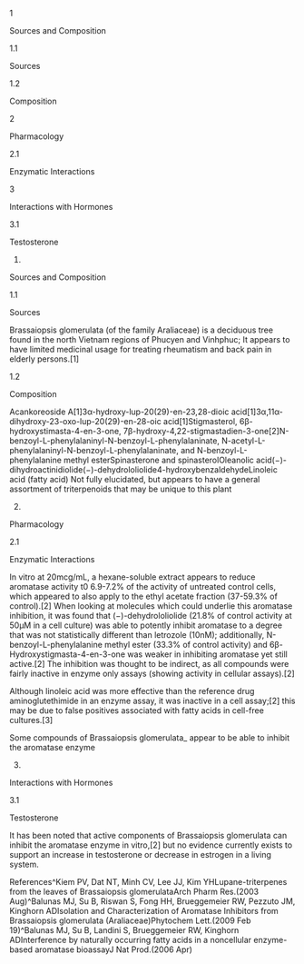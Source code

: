 1

Sources and Composition

1.1

Sources

1.2

Composition

2

Pharmacology

2.1

Enzymatic Interactions

3

Interactions with Hormones

3.1

Testosterone

1.

Sources and Composition

1.1

Sources

Brassaiopsis glomerulata (of the family Araliaceae) is a deciduous tree found in the north Vietnam regions of Phucyen and Vinhphuc; It appears to have limited medicinal usage for treating rheumatism and back pain in elderly persons.\[1]

1.2

Composition

Acankoreoside A\[1]3α\-hydroxy\-lup\-20(29\)\-en\-23,28\-dioic acid\[1]3α,11α\-dihydroxy\-23\-oxo\-lup\-20(29\)\-en\-28\-oic acid\[1]Stigmasterol, 6β\-hydroxystimasta\-4\-en\-3\-one, 7β\-hydroxy\-4,22\-stigmastadien\-3\-one\[2]N\-benzoyl\-L\-phenylalaninyl\-N\-benzoyl\-L\-phenylalaninate, N\-acetyl\-L\-phenylalaninyl\-N\-benzoyl\-L\-phenylalaninate, and N\-benzoyl\-L\-phenylalanine methyl esterSpinasterone and spinasterolOleanolic acid(−)\-dihydroactinidiolide(−)\-dehydrololiolide4\-hydroxybenzaldehydeLinoleic acid (fatty acid)
Not fully elucidated, but appears to have a general assortment of triterpenoids that may be unique to this plant


2.

Pharmacology

2.1

Enzymatic Interactions

In vitro at 20mcg/mL, a hexane\-soluble extract appears to reduce aromatase activity t0 6\.9\-7\.2% of the activity of untreated control cells, which appeared to also apply to the ethyl acetate fraction (37\-59\.3% of control).\[2] When looking at molecules which could underlie this aromatase inhibition, it was found that (−)\-dehydrololiolide (21\.8% of control activity at 50μM in a cell culture) was able to potently inhibit aromatase to a degree that was not statistically different than letrozole (10nM); additionally, N\-benzoyl\-L\-phenylalanine methyl ester (33\.3% of control activity) and 6β\-Hydroxystigmasta\-4\-en\-3\-one was weaker in inhibiting aromatase yet still active.\[2] The inhibition was thought to be indirect, as all compounds were fairly inactive in enzyme only assays (showing activity in cellular assays).\[2]

Although linoleic acid was more effective than the reference drug aminoglutethimide in an enzyme assay, it was inactive in a cell assay;\[2] this may be due to false positives associated with fatty acids in cell\-free cultures.\[3]


Some compounds of Brassaiopsis glomerulata\_ appear to be able to inhibit the aromatase enzyme


3.

Interactions with Hormones

3.1

Testosterone

It has been noted that active components of Brassaiopsis glomerulata can inhibit the aromatase enzyme in vitro,\[2] but no evidence currently exists to support an increase in testosterone or decrease in estrogen in a living system.

References^Kiem PV, Dat NT, Minh CV, Lee JJ, Kim YHLupane\-triterpenes from the leaves of Brassaiopsis glomerulataArch Pharm Res.(2003 Aug)^Balunas MJ, Su B, Riswan S, Fong HH, Brueggemeier RW, Pezzuto JM, Kinghorn ADIsolation and Characterization of Aromatase Inhibitors from Brassaiopsis glomerulata (Araliaceae)Phytochem Lett.(2009 Feb 19)^Balunas MJ, Su B, Landini S, Brueggemeier RW, Kinghorn ADInterference by naturally occurring fatty acids in a noncellular enzyme\-based aromatase bioassayJ Nat Prod.(2006 Apr)